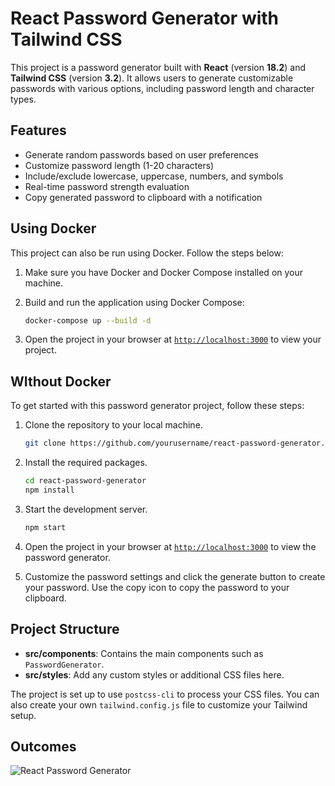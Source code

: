 # React Password Generator with Tailwind CSS

This project is a password generator built with **React** (version **18.2**) and **Tailwind CSS** (version **3.2**). It allows users to generate customizable passwords with various options, including password length and character types.

## Features

- Generate random passwords based on user preferences
- Customize password length (1-20 characters)
- Include/exclude lowercase, uppercase, numbers, and symbols
- Real-time password strength evaluation
- Copy generated password to clipboard with a notification

## Using Docker

This project can also be run using Docker. Follow the steps below:

1. Make sure you have Docker and Docker Compose installed on your machine.

2. Build and run the application using Docker Compose:
    ```sh
    docker-compose up --build -d
    ```

3. Open the project in your browser at [`http://localhost:3000`](http://localhost:3000) to view your project.

## WIthout Docker

To get started with this password generator project, follow these steps:

1. Clone the repository to your local machine.
    ```sh
    git clone https://github.com/yourusername/react-password-generator.git
    ```

2. Install the required packages.
    ```sh
    cd react-password-generator
    npm install
    ```

3. Start the development server.
    ```sh
    npm start
    ```

4. Open the project in your browser at [`http://localhost:3000`](http://localhost:3000) to view the password generator.

5. Customize the password settings and click the generate button to create your password. Use the copy icon to copy the password to your clipboard.

## Project Structure

- **src/components**: Contains the main components such as `PasswordGenerator`.
- **src/styles**: Add any custom styles or additional CSS files here.

The project is set up to use `postcss-cli` to process your CSS files. You can also create your own `tailwind.config.js` file to customize your Tailwind setup.

## Outcomes

![React Password Generator](https://github.com/user-attachments/assets/619c8e49-c89e-4f00-9d4b-f7c107043d54)



